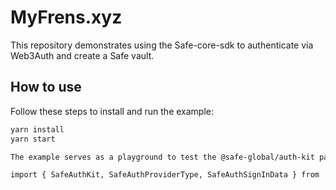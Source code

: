 # MyFrens.xyz

This repository demonstrates using the Safe-core-sdk to authenticate via Web3Auth and create a Safe vault.

## How to use

Follow these steps to install and run the example:

```bash
yarn install
yarn start

The example serves as a playground to test the @safe-global/auth-kit package. The package is relatively imported from the root of the project:

import { SafeAuthKit, SafeAuthProviderType, SafeAuthSignInData } from '../../src/index'
